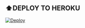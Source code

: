 ## ⬆️DEPLOY TO HEROKU

[![Deploy](https://www.herokucdn.com/deploy/button.svg)](https://heroku.com/deploy?template=https://github.com/ggratisan/bottglink)

